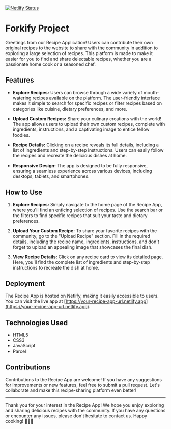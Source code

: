 [![Netlify Status](https://api.netlify.com/api/v1/badges/YOUR_NETLIFY_SITE_ID_HERE/deploy-status)](https://app.netlify.com/sites/YOUR_NETLIFY_SITE_ID_HERE)
# Forkify Project

Greetings from our Recipe Application! Users can contribute their own original recipes to the website to share with the community in addition to exploring a large selection of recipes. This platform is made to make it easier for you to find and share delectable recipes, whether you are a passionate home cook or a seasoned chef.

## Features

- **Explore Recipes:** Users can browse through a wide variety of mouth-watering recipes available on the platform. The user-friendly interface makes it simple to search for specific recipes or filter recipes based on categories like cuisine, dietary preferences, and more.

- **Upload Custom Recipes:** Share your culinary creations with the world! The app allows users to upload their own custom recipes, complete with ingredients, instructions, and a captivating image to entice fellow foodies.

- **Recipe Details:** Clicking on a recipe reveals its full details, including a list of ingredients and step-by-step instructions. Users can easily follow the recipes and recreate the delicious dishes at home.

- **Responsive Design:** The app is designed to be fully responsive, ensuring a seamless experience across various devices, including desktops, tablets, and smartphones.

## How to Use

1. **Explore Recipes:** Simply navigate to the home page of the Recipe App, where you'll find an enticing selection of recipes. Use the search bar or the filters to find specific recipes that suit your taste and dietary preferences.

2. **Upload Your Custom Recipe:** To share your favorite recipes with the community, go to the "Upload Recipe" section. Fill in the required details, including the recipe name, ingredients, instructions, and don't forget to upload an appealing image that showcases the final dish.

3. **View Recipe Details:** Click on any recipe card to view its detailed page. Here, you'll find the complete list of ingredients and step-by-step instructions to recreate the dish at home.

## Deployment

The Recipe App is hosted on Netlify, making it easily accessible to users. You can visit the live app at [https://your-recipe-app-url.netlify.app](https://your-recipe-app-url.netlify.app).

## Technologies Used

- HTML5
- CSS3
- JavaScript
- Parcel

## Contributions

Contributions to the Recipe App are welcome! If you have any suggestions for improvements or new features, feel free to submit a pull request. Let's collaborate and make this recipe-sharing platform even better!

---

Thank you for your interest in the Recipe App! We hope you enjoy exploring and sharing delicious recipes with the community. If you have any questions or encounter any issues, please don't hesitate to contact us. Happy cooking! 🍳🥗🍰
